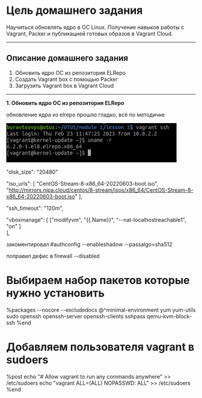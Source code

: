  # Цель домашнего задания


 Научиться обновлять ядро в ОС Linux. Получение навыков работы с Vagrant, Packer и публикацией готовых образов в Vagrant Cloud. 


---


## Описание домашнего задания
1. Обновить ядро ОС из репозитория ELRepo
2. Создать Vagrant box c помощью Packer
3. Загрузить Vagrant box в Vagrant Cloud


---
**1. Обновить ядро ОС из репозитория ELRepo**

обновление ядра из elrepo прошло гладко, всё по методичке

![версия ядра после перезагрузки](https://github.com/buravtsovpavel/my-repository/blob/main/1_1.jpg)









"disk_size": "20480"

   "iso_urls": [
          "CentOS-Stream-8-x86_64-20220603-boot.iso", 
          "http://mirrors.nipa.cloud/centos/8-stream/isos/x86_64/CentOS-Stream-8-x86_64-20220603-boot.iso"
          ],

"ssh_timeout": "120m",

"vboxmanage": [
                ["modifyvm",
            "{{.Name}}",
            "--nat-localhostreachable1", "on"
          ]  
        ],



закоментировал #authconfig --enableshadow --passalgo=sha512

поправил дефис в firewall --disabled


# Выбираем набор пакетов которые нужно установить
%packages --nocore --excludedocs
@^minimal-environment
yum
yum-utils
sudo
openssh
openssh-server
openssh-clients
sshpass
qemu-kvm-block-ssh
%end


# Добавляем пользователя vagrant в sudoers
%post
echo "# Allow vagrant to run any commands anywhere" >> /etc/sudoers
echo "vagrant   ALL=(ALL)   NOPASSWD: ALL" >> /etc/sudoers
%end

